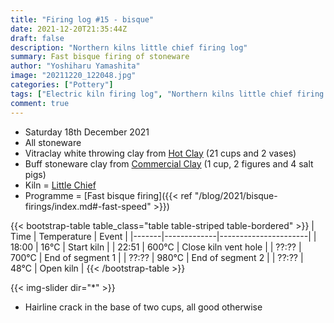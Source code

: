 ```yaml
---
title: "Firing log #15 - bisque"
date: 2021-12-20T21:35:44Z
draft: false
description: "Northern kilns little chief firing log"
summary: Fast bisque firing of stoneware
author: "Yoshiharu Yamashita"
image: "20211220_122048.jpg"
categories: ["Pottery"]
tags: ["Electric kiln firing log", "Northern kilns little chief firing log", "Firing log", "Bisque firing"]
comment: true
---
```


- Saturday 18th December 2021
- All stoneware
- Vitraclay white throwing clay from [Hot Clay](https://www.hot-clay.com/vitraclay-premium-white-throwing-clay-high-fire.html) (21 cups and 2 vases)
- Buff stoneware clay from [Commercial Clay](http://www.commercialclay.co.uk/) (1 cup, 2 figures and 4 salt pigs)
- Kiln = [Little Chief](https://northernkilns.com/product/northern-kilns-little-chief/)
- Programme = [Fast bisque firing]({{< ref "/blog/2021/bisque-firings/index.md#-fast-speed" >}})

{{< bootstrap-table table_class="table table-striped table-bordered" >}}
| Time  | Temperature | Event                |
|-------|-------------|----------------------|
| 18:00 | 16&deg;C    | Start kiln           |
| 22:51 | 600&deg;C   | Close kiln vent hole |
| ??:?? | 700&deg;C   | End of segment 1     |
| ??:?? | 980&deg;C   | End of segment 2     |
| ??:?? | 48&deg;C    | Open kiln            |
{{< /bootstrap-table >}}

{{< img-slider dir="*" >}}

- Hairline crack in the base of two cups, all good otherwise